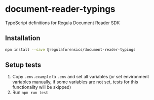 # document-reader-typings

TypeScript definitions for Regula Document Reader SDK

## Installation

```sh
npm install --save @regulaforensics/document-reader-typings
```

## Setup tests

1. Copy `.env.example` to `.env` and set all variables (or set environment variables manually, if some variables are not set, tests for this functionality will be skipped)
2. Run `npm run test`



